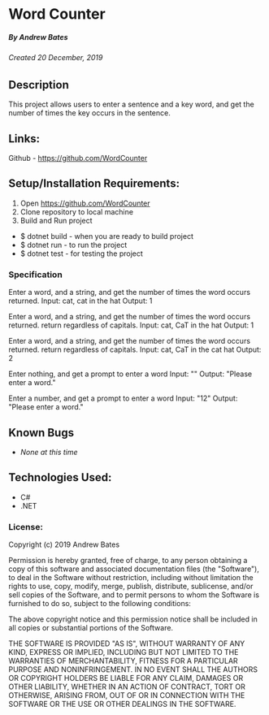 # Word Counter
##### By Andrew Bates
###### Created 20 December, 2019

## Description

This project allows users to enter a sentence and a key word, and get the number of times the key occurs in the sentence.

## Links:

Github - https://github.com/WordCounter

## Setup/Installation Requirements:

1. Open https://github.com/WordCounter
2. Clone repository to local machine 
3. Build and Run project

  - $ dotnet build - when you are ready to build project
  - $ dotnet run - to run the project 
  - $ dotnet test - for testing the project
  

### Specification

  Enter a word, and a string, and get the number of times the word occurs returned.
    Input: cat, cat in the hat
    Output: 1

  Enter a word, and a string, and get the number of times the word occurs returned. return regardless of capitals.
    Input: cat, CaT in the hat
    Output: 1

  Enter a word, and a string, and get the number of times the word occurs returned. return regardless of capitals.
    Input: cat, CaT in the cat hat
    Output: 2

  Enter nothing, and get a prompt to enter a word
    Input: ""
    Output: "Please enter a word."

  Enter a number, and get a prompt to enter a word
    Input: "12"
    Output: "Please enter a word."
    

## Known Bugs

* _None at this time_

## Technologies Used:

* C#
* .NET

### License:

Copyright (c) 2019 Andrew Bates

Permission is hereby granted, free of charge, to any person obtaining a copy of this software and associated documentation files (the "Software"), to deal in the Software without restriction, including without limitation the rights to use, copy, modify, merge, publish, distribute, sublicense, and/or sell copies of the Software, and to permit persons to whom the Software is furnished to do so, subject to the following conditions:

The above copyright notice and this permission notice shall be included in all copies or substantial portions of the Software.

THE SOFTWARE IS PROVIDED "AS IS", WITHOUT WARRANTY OF ANY KIND, EXPRESS OR IMPLIED, INCLUDING BUT NOT LIMITED TO THE WARRANTIES OF MERCHANTABILITY, FITNESS FOR A PARTICULAR PURPOSE AND NONINFRINGEMENT. IN NO EVENT SHALL THE AUTHORS OR COPYRIGHT HOLDERS BE LIABLE FOR ANY CLAIM, DAMAGES OR OTHER LIABILITY, WHETHER IN AN ACTION OF CONTRACT, TORT OR OTHERWISE, ARISING FROM, OUT OF OR IN CONNECTION WITH THE SOFTWARE OR THE USE OR OTHER DEALINGS IN THE SOFTWARE.